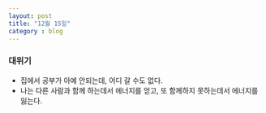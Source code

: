 ```yaml
---
layout: post
title: "12월 15일"
category : blog
---
```




### 대위기

- 집에서 공부가 아예 안되는데, 어디 갈 수도 없다.
- 나는 다른 사람과 함께 하는데서 에너지를 얻고, 또 함께하지 못하는데서 에너지를 잃는다.